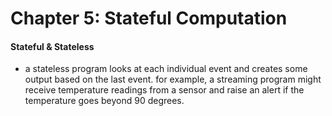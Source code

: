 # Chapter 5: Stateful Computation

#### Stateful & Stateless

- a stateless program looks at each individual event and creates some output based on the last event. for example, a streaming program might receive temperature readings from a sensor and raise an alert if the temperature goes beyond 90 degrees. 

